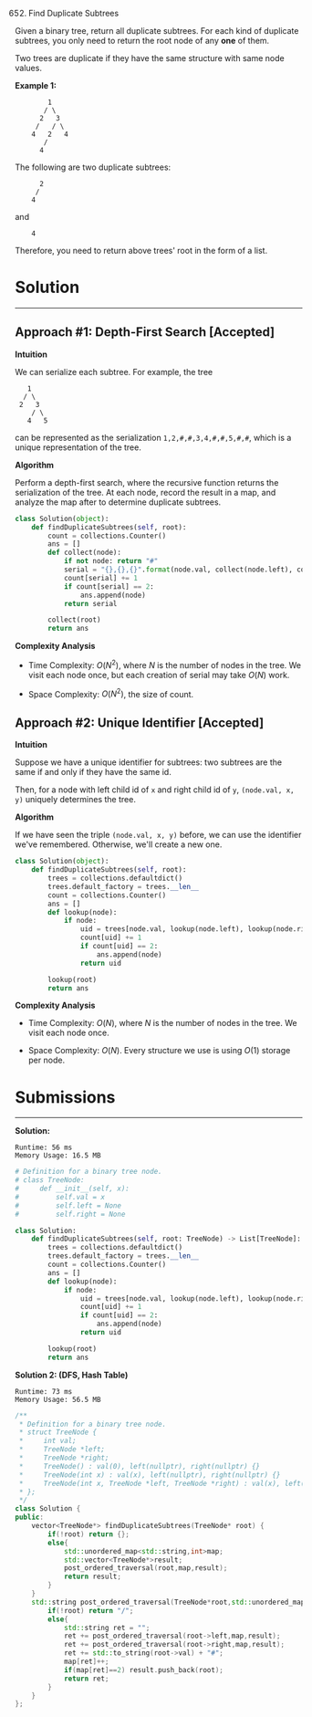 652. Find Duplicate Subtrees

Given a binary tree, return all duplicate subtrees. For each kind of duplicate subtrees, you only need to return the root node of any **one** of them.

Two trees are duplicate if they have the same structure with same node values.

**Example 1:**
```
        1
       / \
      2   3
     /   / \
    4   2   4
       /
      4
```
The following are two duplicate subtrees:
```
      2
     /
    4
```
and
```
    4
```
Therefore, you need to return above trees' root in the form of a list.

# Solution
---
## Approach #1: Depth-First Search [Accepted]
**Intuition**

We can serialize each subtree. For example, the tree
```
   1
  / \
 2   3
    / \
   4   5
```
can be represented as the serialization `1,2,#,#,3,4,#,#,5,#,#`, which is a unique representation of the tree.

**Algorithm**

Perform a depth-first search, where the recursive function returns the serialization of the tree. At each node, record the result in a map, and analyze the map after to determine duplicate subtrees.

```python
class Solution(object):
    def findDuplicateSubtrees(self, root):
        count = collections.Counter()
        ans = []
        def collect(node):
            if not node: return "#"
            serial = "{},{},{}".format(node.val, collect(node.left), collect(node.right))
            count[serial] += 1
            if count[serial] == 2:
                ans.append(node)
            return serial

        collect(root)
        return ans
```

**Complexity Analysis**

* Time Complexity: $O(N^2)$, where $N$ is the number of nodes in the tree. We visit each node once, but each creation of serial may take $O(N)$ work.

* Space Complexity: $O(N^2)$, the size of count.

## Approach #2: Unique Identifier [Accepted]
**Intuition**

Suppose we have a unique identifier for subtrees: two subtrees are the same if and only if they have the same id.

Then, for a node with left child id of `x` and right child id of `y`, `(node.val, x, y)` uniquely determines the tree.

**Algorithm**

If we have seen the triple `(node.val, x, y)` before, we can use the identifier we've remembered. Otherwise, we'll create a new one.

```python
class Solution(object):
    def findDuplicateSubtrees(self, root):
        trees = collections.defaultdict()
        trees.default_factory = trees.__len__
        count = collections.Counter()
        ans = []
        def lookup(node):
            if node:
                uid = trees[node.val, lookup(node.left), lookup(node.right)]
                count[uid] += 1
                if count[uid] == 2:
                    ans.append(node)
                return uid

        lookup(root)
        return ans
```

**Complexity Analysis**

* Time Complexity: $O(N)$, where $N$ is the number of nodes in the tree. We visit each node once.

* Space Complexity: $O(N)$. Every structure we use is using $O(1)$ storage per node.

# Submissions
---
**Solution:**
```
Runtime: 56 ms
Memory Usage: 16.5 MB
```
```python
# Definition for a binary tree node.
# class TreeNode:
#     def __init__(self, x):
#         self.val = x
#         self.left = None
#         self.right = None

class Solution:
    def findDuplicateSubtrees(self, root: TreeNode) -> List[TreeNode]:
        trees = collections.defaultdict()
        trees.default_factory = trees.__len__
        count = collections.Counter()
        ans = []
        def lookup(node):
            if node:
                uid = trees[node.val, lookup(node.left), lookup(node.right)]
                count[uid] += 1
                if count[uid] == 2:
                    ans.append(node)
                return uid

        lookup(root)
        return ans
```

**Solution 2: (DFS, Hash Table)**
```
Runtime: 73 ms
Memory Usage: 56.5 MB
```
```c++
/**
 * Definition for a binary tree node.
 * struct TreeNode {
 *     int val;
 *     TreeNode *left;
 *     TreeNode *right;
 *     TreeNode() : val(0), left(nullptr), right(nullptr) {}
 *     TreeNode(int x) : val(x), left(nullptr), right(nullptr) {}
 *     TreeNode(int x, TreeNode *left, TreeNode *right) : val(x), left(left), right(right) {}
 * };
 */
class Solution {
public:
    vector<TreeNode*> findDuplicateSubtrees(TreeNode* root) {
        if(!root) return {};
        else{
            std::unordered_map<std::string,int>map;
            std::vector<TreeNode*>result;
            post_ordered_traversal(root,map,result);
            return result;
        }
    }
    std::string post_ordered_traversal(TreeNode*root,std::unordered_map<std::string,int>&map,std::vector<TreeNode*>&result){
        if(!root) return "/";
        else{
            std::string ret = "";
            ret += post_ordered_traversal(root->left,map,result);
            ret += post_ordered_traversal(root->right,map,result);
            ret += std::to_string(root->val) + "#";
            map[ret]++;
            if(map[ret]==2) result.push_back(root);
            return ret;
        }
    }
};
```
